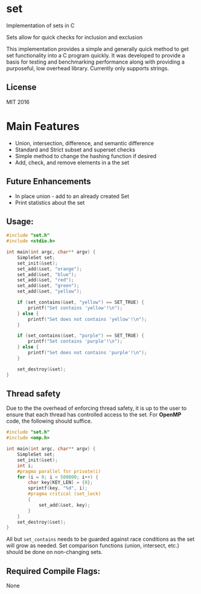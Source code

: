 # set
Implementation of sets in C

Sets allow for quick checks for inclusion and exclusion

This implementation provides a simple and generally quick method to get set functionality into a C program quickly. It was developed to provide a basis for testing and benchmarking performance along with providing a purposeful, low overhead library. Currently only supports strings.

## License
MIT 2016

# Main Features

* Union, intersection, difference, and semantic difference
* Standard and Strict subset and superset checks
* Simple method to change the hashing function if desired
* Add, check, and remove elements in a the set

## Future Enhancements

* In place union - add to an already created Set
* Print statistics about the set


## Usage:
``` c
#include "set.h"
#include <stdio.h>

int main(int argc, char** argv) {
    SimpleSet set;
    set_init(&set);
    set_add(&set, "orange");
    set_add(&set, "blue");
    set_add(&set, "red");
    set_add(&set, "green");
    set_add(&set, "yellow");

    if (set_contains(&set, "yellow") == SET_TRUE) {
        printf("Set contains 'yellow'!\n");
    } else {
        printf("Set does not contains 'yellow'!\n");
    }

    if (set_contains(&set, "purple") == SET_TRUE) {
        printf("Set contains 'purple'!\n");
    } else {
        printf("Set does not contains 'purple'!\n");
    }

    set_destroy(&set);
}
```

## Thread safety

Due to the the overhead of enforcing thread safety, it is up to the user to
ensure that each thread has controlled access to the set. For **OpenMP** code,
the following should suffice.

``` c
#include "set.h"
#include <omp.h>

int main(int argc, char** argv) {
    SimpleSet set;
    set_init(&set);
    int i;
    #pragma parallel for private(i)
    for (i = 0; i < 500000; i++) {
        char key[KEY_LEN] = {0};
        sprintf(key, "%d", i);
        #pragma critical (set_lock)
        {
            set_add(&set, key);
        }
    }
    set_destroy(&set);
}
```

All but `set_contains` needs to be guarded against race conditions as the set
will grow as needed. Set comparison functions (union, intersect, etc.) should
be done on non-changing sets.

## Required Compile Flags:
   None
